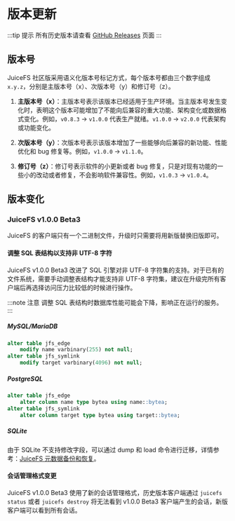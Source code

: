 # 版本更新

:::tip 提示
所有历史版本请查看 [GitHub Releases](https://github.com/juicedata/juicefs/releases) 页面
:::

## 版本号

JuiceFS 社区版采用语义化版本号标记方式，每个版本号都由三个数字组成 `x.y.z`，分别是主版本号（x）、次版本号（y）和修订号（z）。

1. **主版本号（x）**：主版本号表示该版本已经适用于生产环境。当主版本号发生变化时，表明这个版本可能增加了不能向后兼容的重大功能、架构变化或数据格式变化。例如，`v0.8.3` -> `v1.0.0` 代表生产就绪。`v1.0.0` -> `v2.0.0` 代表架构或功能变化。

2. **次版本号（y）**：次版本号表示该版本增加了一些能够向后兼容的新功能、性能优化和 bug 修复等。例如，`v1.0.0` -> `v1.1.0`。

3. **修订号（z）**：修订号表示软件的小更新或者 bug 修复，只是对现有功能的一些小的改动或者修复，不会影响软件兼容性。例如，`v1.0.3` -> `v1.0.4`。

## 版本变化

### JuiceFS v1.0.0 Beta3

JuiceFS 的客户端只有一个二进制文件，升级时只需要将用新版替换旧版即可。

#### 调整 SQL 表结构以支持非 UTF-8 字符

JuiceFS v1.0.0 Beta3 改进了 SQL 引擎对非 UTF-8 字符集的支持。对于已有的文件系统，需要手动调整表结构才能支持非 UTF-8 字符集，建议在升级完所有客户端后再选择访问压力比较低的时候进行操作。

:::note 注意
调整 SQL 表结构时数据库性能可能会下降，影响正在运行的服务。
:::

##### MySQL/MariaDB

```sql
alter table jfs_edge
    modify name varbinary(255) not null;
alter table jfs_symlink
    modify target varbinary(4096) not null;
```

##### PostgreSQL

```sql
alter table jfs_edge
    alter column name type bytea using name::bytea;
alter table jfs_symlink
    alter column target type bytea using target::bytea;
```

##### SQLite

由于 SQLite 不支持修改字段，可以通过 dump 和 load 命令进行迁移，详情参考：[JuiceFS 元数据备份和恢复](administration/metadata_dump_load.md)。

#### 会话管理格式变更

JuiceFS v1.0.0 Beta3 使用了新的会话管理格式，历史版本客户端通过 `juicefs status` 或者 `juicefs destroy` 将无法看到 v1.0.0 Beta3 客户端产生的会话，新版客户端可以看到所有会话。
